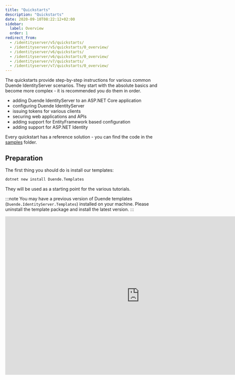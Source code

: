 ```yaml
---
title: "Quickstarts"
description: "Quickstarts"
date: 2020-09-10T08:22:12+02:00
sidebar:
  label: Overview
  order: 1
redirect_from:
  - /identityserver/v5/quickstarts/
  - /identityserver/v5/quickstarts/0_overview/
  - /identityserver/v6/quickstarts/
  - /identityserver/v6/quickstarts/0_overview/
  - /identityserver/v7/quickstarts/
  - /identityserver/v7/quickstarts/0_overview/
---
```


The quickstarts provide step-by-step instructions for various common Duende IdentityServer scenarios. They start with
the absolute basics and become more complex - it is recommended you do them in order.

* adding Duende IdentityServer to an ASP.NET Core application
* configuring Duende IdentityServer
* issuing tokens for various clients
* securing web applications and APIs
* adding support for EntityFramework based configuration
* adding support for ASP.NET Identity

Every quickstart has a reference solution - you can find the code in
the [samples](https://github.com/DuendeSoftware/Samples/tree/main/IdentityServer/v7/Quickstarts) folder.

## Preparation

The first thing you should do is install our templates:

```bash title=Terminal
dotnet new install Duende.Templates
```

They will be used as a starting point for the various tutorials.

:::note
You may have a previous version of Duende templates (`Duende.IdentityServer.Templates`) installed on your machine.
Please uninstall the template package and install the latest version.
:::

<iframe width="853" height="505" src="https://www.youtube.com/embed/cxYmODQHErM" title="YouTube video player" frameborder="0" allow="accelerometer; autoplay; clipboard-write; encrypted-media; gyroscope; picture-in-picture; web-share" referrerpolicy="strict-origin-when-cross-origin" allowfullscreen></iframe>
